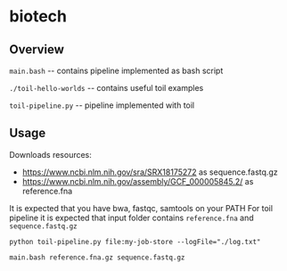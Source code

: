 # biotech

## Overview

`main.bash` -- contains pipeline implemented as bash script

`./toil-hello-worlds` -- contains useful toil examples

`toil-pipeline.py` -- pipeline implemented with toil

## Usage

Downloads resources:
 - https://www.ncbi.nlm.nih.gov/sra/SRX18175272 as sequence.fastq.gz
 - https://www.ncbi.nlm.nih.gov/assembly/GCF_000005845.2/ as reference.fna

It is expected that you have bwa, fastqc, samtools on your PATH
For toil pipeline it is expected that input folder contains `reference.fna` and `sequence.fastq.gz`

`python toil-pipeline.py file:my-job-store --logFile="./log.txt"`

`main.bash reference.fna.gz sequence.fastq.gz`
